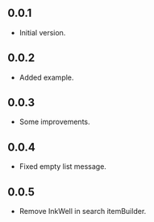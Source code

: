 ## 0.0.1

* Initial version.

## 0.0.2

* Added example.

## 0.0.3

* Some improvements.

## 0.0.4

* Fixed empty list message.

## 0.0.5

* Remove InkWell in search itemBuilder.

